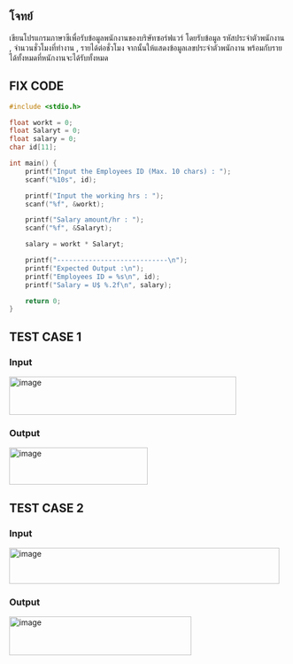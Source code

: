 ## โจทย์
เขียนโปรแกรมภาษาซีเพื่อรับข้อมูลพนักงานของบริษัทซอร์ฟแวร์ โดยรับข้อมูล รหัสประจำตัวพนักงาน , จำนวนชั่วโมงที่ทำงาน , รายได้ต่อชั่วโมง จากนั้นให้แสดงข้อมูลเลขประจำตัวพนักงาน พร้อมกับรายได้ทั้งหมดที่หนักงานจะได้รับทั้งหมด

## FIX CODE
```c++
#include <stdio.h>

float workt = 0;
float Salaryt = 0;
float salary = 0;
char id[11];

int main() {
    printf("Input the Employees ID (Max. 10 chars) : ");
    scanf("%10s", id);

    printf("Input the working hrs : ");
    scanf("%f", &workt);

    printf("Salary amount/hr : ");
    scanf("%f", &Salaryt);

    salary = workt * Salaryt;

    printf("----------------------------\n");
    printf("Expected Output :\n");
    printf("Employees ID = %s\n", id);
    printf("Salary = U$ %.2f\n", salary);

    return 0;
}
```

## TEST CASE 1
### Input
<img width="410" height="69" alt="image" src="https://github.com/user-attachments/assets/ebae612c-82fa-4935-90dc-6baac1fcc5ac" />

### Output
<img width="250" height="67" alt="image" src="https://github.com/user-attachments/assets/80c04d3a-5254-4e89-bfc5-cac47c613c2a" />


## TEST CASE 2
### Input
<img width="488" height="65" alt="image" src="https://github.com/user-attachments/assets/915b8738-4cf6-4fec-bdb7-153a35ceff10" />

### Output
<img width="329" height="70" alt="image" src="https://github.com/user-attachments/assets/94d91324-54bb-4631-85a1-a271f5c0f5f7" />

